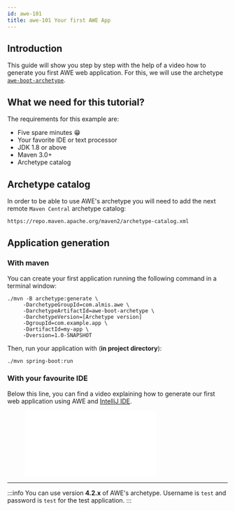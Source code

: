 ```yaml
---
id: awe-101
title: awe-101 Your first AWE App
---
```


## Introduction

This guide will show you step by step with the help of a video how to generate you first AWE web application. For this, we will use the archetype [`awe-boot-archetype`](https://search.maven.org/search?q=awe-boot-archetype).

## What we need for this tutorial?

The requirements for this example are:
* Five spare minutes :grin: 
* Your favorite IDE or text processor
* JDK 1.8 or above
* Maven 3.0+
* Archetype catalog

## Archetype catalog

In order to be able to use AWE's archetype you will need to add the next remote `Maven Central` archetype catalog:

```html
https://repo.maven.apache.org/maven2/archetype-catalog.xml
```
 

## Application generation

### With maven
You can create your first application running the following command in a terminal window:
```console
./mvn -B archetype:generate \
     -DarchetypeGroupId=com.almis.awe \
     -DarchetypeArtifactId=awe-boot-archetype \
     -DarchetypeVersion=[Archetype version]
     -DgroupId=com.example.app \
     -DartifactId=my-app \
     -Dversion=1.0-SNAPSHOT 
```
Then, run your application with (**in project directory**):
```console
./mvn spring-boot:run
```
### With your favourite IDE
Below this line, you can find a video explaining how to generate our first web application using AWE and [IntelliJ IDE](https://www.jetbrains.com/en-en/idea/).

<figure class="video-container disassociated-with-next-sibling">
  <iframe src="//www.youtube.com/embed/ePxY319YnFA" frameborder="0" allowfullscreen></iframe>
</figure>

---

:::info
You can use version **4.2.x** of AWE's archetype. Username is `test` and password is `test` for the test application.
:::

